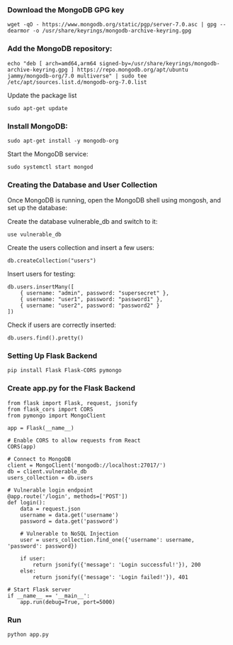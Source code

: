 ### Download the MongoDB GPG key
```
wget -qO - https://www.mongodb.org/static/pgp/server-7.0.asc | gpg --dearmor -o /usr/share/keyrings/mongodb-archive-keyring.gpg
```

### Add the MongoDB repository:
```
echo "deb [ arch=amd64,arm64 signed-by=/usr/share/keyrings/mongodb-archive-keyring.gpg ] https://repo.mongodb.org/apt/ubuntu jammy/mongodb-org/7.0 multiverse" | sudo tee /etc/apt/sources.list.d/mongodb-org-7.0.list
```
Update the package list
```
sudo apt-get update

```
### Install MongoDB:
```
sudo apt-get install -y mongodb-org
```
Start the MongoDB service:
```
sudo systemctl start mongod
````
### Creating the Database and User Collection
Once MongoDB is running, open the MongoDB shell using mongosh, and set up the database:

Create the database vulnerable_db and switch to it:
```
use vulnerable_db
```
Create the users collection and insert a few users:
```
db.createCollection("users")
```
Insert users for testing:
```
db.users.insertMany([
    { username: "admin", password: "supersecret" },
    { username: "user1", password: "password1" },
    { username: "user2", password: "password2" }
])
```
Check if users are correctly inserted:
```
db.users.find().pretty()
```

### Setting Up Flask Backend
```
pip install Flask Flask-CORS pymongo
```
### Create app.py for the Flask Backend
```
from flask import Flask, request, jsonify
from flask_cors import CORS
from pymongo import MongoClient

app = Flask(__name__)

# Enable CORS to allow requests from React
CORS(app)

# Connect to MongoDB
client = MongoClient('mongodb://localhost:27017/')
db = client.vulnerable_db
users_collection = db.users

# Vulnerable login endpoint
@app.route('/login', methods=['POST'])
def login():
    data = request.json
    username = data.get('username')
    password = data.get('password')

    # Vulnerable to NoSQL Injection
    user = users_collection.find_one({'username': username, 'password': password})
    
    if user:
        return jsonify({'message': 'Login successful!'}), 200
    else:
        return jsonify({'message': 'Login failed!'}), 401

# Start Flask server
if __name__ == '__main__':
    app.run(debug=True, port=5000)
```
### Run
```
python app.py
```




